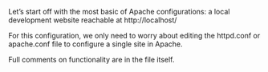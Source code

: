 Let’s start off with the most basic of Apache configurations: a local development website reachable at http://localhost/

For this configuration, we only need to worry about editing the httpd.conf or apache.conf file to configure a single site in Apache.

Full comments on functionality are in the file itself.
